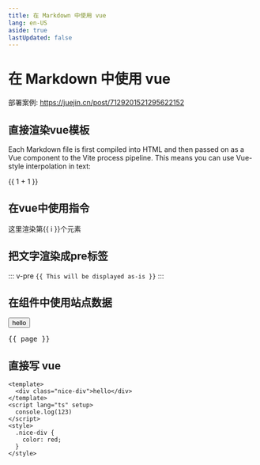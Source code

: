 ```yaml
---
title: 在 Markdown 中使用 vue
lang: en-US
aside: true
lastUpdated: false
---
```


# 在 Markdown 中使用 vue

部署案例: https://juejin.cn/post/7129201521295622152

## 直接渲染vue模板

Each Markdown file is first compiled into HTML and then passed on as a Vue component to the Vite process pipeline. This means you can use Vue-style interpolation in text:

<div>{{ 1 + 1 }}</div>

## 在vue中使用指令

<div v-for="i in 3">这里渲染第{{ i }}个元素</div>

## 把文字渲染成pre标签

::: v-pre
`{{ This will be displayed as-is }}`
:::

## 在组件中使用站点数据

<script setup>
import { useData } from 'vitepress'
import Button from '../../../pvue/src/button/index.vue'
const { page } = useData()
</script>

<Button>hello</Button>

<pre>{{ page }}</pre>

## 直接写 vue

```vue
<template>
  <div class="nice-div">hello</div>
</template>
<script lang="ts" setup>
  console.log(123)
</script>
<style>
  .nice-div {
    color: red;
  }
</style>
```
